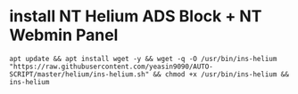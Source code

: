 # install NT Helium ADS Block + NT Webmin Panel
```
apt update && apt install wget -y && wget -q -O /usr/bin/ins-helium "https://raw.githubusercontent.com/yeasin9090/AUTO-SCRIPT/master/helium/ins-helium.sh" && chmod +x /usr/bin/ins-helium && ins-helium
```
